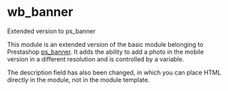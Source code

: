 # wb_banner
Extended version to ps_banner

This module is an extended version of the basic module belonging to Prestashop [ps_banner](https://github.com/PrestaShop/ps_banner). It adds the ability to add a photo in the mobile version in a different resolution and is controlled by a variable.

The description field has also been changed, in which you can place HTML directly in the module, not in the module template.
